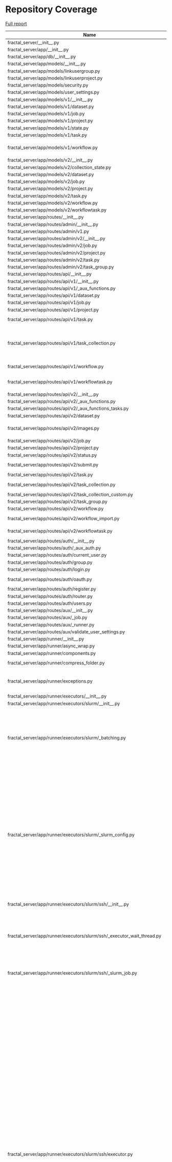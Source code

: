# Repository Coverage

[Full report](https://htmlpreview.github.io/?https://github.com/fractal-analytics-platform/fractal-server/blob/python-coverage-comment-action-data/htmlcov/index.html)

| Name                                                                           |    Stmts |     Miss |   Branch |   BrPart |   Cover |   Missing |
|------------------------------------------------------------------------------- | -------: | -------: | -------: | -------: | ------: | --------: |
| fractal\_server/\_\_init\_\_.py                                                |        1 |        0 |        0 |        0 |    100% |           |
| fractal\_server/app/\_\_init\_\_.py                                            |        0 |        0 |        0 |        0 |    100% |           |
| fractal\_server/app/db/\_\_init\_\_.py                                         |       76 |        0 |        6 |        0 |    100% |           |
| fractal\_server/app/models/\_\_init\_\_.py                                     |        7 |        0 |        0 |        0 |    100% |           |
| fractal\_server/app/models/linkusergroup.py                                    |       10 |        0 |        0 |        0 |    100% |           |
| fractal\_server/app/models/linkuserproject.py                                  |        8 |        0 |        0 |        0 |    100% |           |
| fractal\_server/app/models/security.py                                         |       43 |        0 |        0 |        0 |    100% |           |
| fractal\_server/app/models/user\_settings.py                                   |       16 |        0 |        0 |        0 |    100% |           |
| fractal\_server/app/models/v1/\_\_init\_\_.py                                  |       10 |        0 |        0 |        0 |    100% |           |
| fractal\_server/app/models/v1/dataset.py                                       |       29 |        0 |        0 |        0 |    100% |           |
| fractal\_server/app/models/v1/job.py                                           |       33 |        0 |        0 |        0 |    100% |           |
| fractal\_server/app/models/v1/project.py                                       |       15 |        0 |        0 |        0 |    100% |           |
| fractal\_server/app/models/v1/state.py                                         |       13 |        0 |        0 |        0 |    100% |           |
| fractal\_server/app/models/v1/task.py                                          |       48 |        0 |        6 |        0 |    100% |           |
| fractal\_server/app/models/v1/workflow.py                                      |       55 |        3 |        4 |        1 |     93% |80, 129, 133 |
| fractal\_server/app/models/v2/\_\_init\_\_.py                                  |       10 |        0 |        0 |        0 |    100% |           |
| fractal\_server/app/models/v2/collection\_state.py                             |       14 |        0 |        0 |        0 |    100% |           |
| fractal\_server/app/models/v2/dataset.py                                       |       26 |        0 |        0 |        0 |    100% |           |
| fractal\_server/app/models/v2/job.py                                           |       31 |        0 |        0 |        0 |    100% |           |
| fractal\_server/app/models/v2/project.py                                       |       15 |        0 |        0 |        0 |    100% |           |
| fractal\_server/app/models/v2/task.py                                          |       58 |        0 |        4 |        0 |    100% |           |
| fractal\_server/app/models/v2/workflow.py                                      |       17 |        0 |        0 |        0 |    100% |           |
| fractal\_server/app/models/v2/workflowtask.py                                  |       24 |        0 |        0 |        0 |    100% |           |
| fractal\_server/app/routes/\_\_init\_\_.py                                     |        0 |        0 |        0 |        0 |    100% |           |
| fractal\_server/app/routes/admin/\_\_init\_\_.py                               |        0 |        0 |        0 |        0 |    100% |           |
| fractal\_server/app/routes/admin/v1.py                                         |      180 |        1 |       76 |        1 |     99% |        56 |
| fractal\_server/app/routes/admin/v2/\_\_init\_\_.py                            |       10 |        0 |        0 |        0 |    100% |           |
| fractal\_server/app/routes/admin/v2/job.py                                     |      111 |        0 |       40 |        0 |    100% |           |
| fractal\_server/app/routes/admin/v2/project.py                                 |       22 |        0 |        4 |        0 |    100% |           |
| fractal\_server/app/routes/admin/v2/task.py                                    |       61 |        0 |       12 |        0 |    100% |           |
| fractal\_server/app/routes/admin/v2/task\_group.py                             |       88 |        0 |       32 |        0 |    100% |           |
| fractal\_server/app/routes/api/\_\_init\_\_.py                                 |       15 |        0 |        0 |        0 |    100% |           |
| fractal\_server/app/routes/api/v1/\_\_init\_\_.py                              |       16 |        0 |        0 |        0 |    100% |           |
| fractal\_server/app/routes/api/v1/\_aux\_functions.py                          |      127 |        0 |       50 |        0 |    100% |           |
| fractal\_server/app/routes/api/v1/dataset.py                                   |      223 |        0 |       44 |        0 |    100% |           |
| fractal\_server/app/routes/api/v1/job.py                                       |       79 |        0 |       10 |        0 |    100% |           |
| fractal\_server/app/routes/api/v1/project.py                                   |      190 |        0 |       38 |        0 |    100% |           |
| fractal\_server/app/routes/api/v1/task.py                                      |       99 |        2 |       26 |        2 |     97% |  104, 159 |
| fractal\_server/app/routes/api/v1/task\_collection.py                          |      118 |        6 |       14 |        1 |     95% |135-136, 145-146, 235-236 |
| fractal\_server/app/routes/api/v1/workflow.py                                  |      135 |        0 |       26 |        1 |     99% |  298->296 |
| fractal\_server/app/routes/api/v1/workflowtask.py                              |       68 |        1 |       14 |        2 |     96% |134->137, 145 |
| fractal\_server/app/routes/api/v2/\_\_init\_\_.py                              |       31 |        0 |        0 |        0 |    100% |           |
| fractal\_server/app/routes/api/v2/\_aux\_functions.py                          |      103 |        1 |       34 |        1 |     99% |       358 |
| fractal\_server/app/routes/api/v2/\_aux\_functions\_tasks.py                   |      108 |        0 |       40 |        0 |    100% |           |
| fractal\_server/app/routes/api/v2/dataset.py                                   |      108 |        0 |       20 |        0 |    100% |           |
| fractal\_server/app/routes/api/v2/images.py                                    |      107 |        3 |       38 |        3 |     96% |124, 153, 221 |
| fractal\_server/app/routes/api/v2/job.py                                       |       77 |        0 |       10 |        0 |    100% |           |
| fractal\_server/app/routes/api/v2/project.py                                   |      111 |        0 |       16 |        0 |    100% |           |
| fractal\_server/app/routes/api/v2/status.py                                    |       80 |        0 |       22 |        0 |    100% |           |
| fractal\_server/app/routes/api/v2/submit.py                                    |       96 |        0 |       24 |        1 |     99% |  203->209 |
| fractal\_server/app/routes/api/v2/task.py                                      |       92 |        0 |       28 |        0 |    100% |           |
| fractal\_server/app/routes/api/v2/task\_collection.py                          |      138 |        2 |       30 |        0 |     99% |   169-170 |
| fractal\_server/app/routes/api/v2/task\_collection\_custom.py                  |       65 |        0 |       12 |        1 |     99% |    67->93 |
| fractal\_server/app/routes/api/v2/task\_group.py                               |       77 |        0 |       20 |        0 |    100% |           |
| fractal\_server/app/routes/api/v2/workflow.py                                  |      103 |        0 |       16 |        0 |    100% |           |
| fractal\_server/app/routes/api/v2/workflow\_import.py                          |      110 |        5 |       26 |        1 |     94% |   239-253 |
| fractal\_server/app/routes/api/v2/workflowtask.py                              |       70 |        2 |       24 |        2 |     96% |  168, 178 |
| fractal\_server/app/routes/auth/\_\_init\_\_.py                                |       23 |        0 |        0 |        0 |    100% |           |
| fractal\_server/app/routes/auth/\_aux\_auth.py                                 |       59 |        0 |       14 |        0 |    100% |           |
| fractal\_server/app/routes/auth/current\_user.py                               |       58 |        0 |        4 |        0 |    100% |           |
| fractal\_server/app/routes/auth/group.py                                       |      104 |        0 |       22 |        0 |    100% |           |
| fractal\_server/app/routes/auth/login.py                                       |       10 |        0 |        4 |        1 |     93% |    24->23 |
| fractal\_server/app/routes/auth/oauth.py                                       |       21 |       12 |       10 |        2 |     35% |24-47, 62-63 |
| fractal\_server/app/routes/auth/register.py                                    |       11 |        0 |        4 |        1 |     93% |    22->21 |
| fractal\_server/app/routes/auth/router.py                                      |       14 |        0 |        0 |        0 |    100% |           |
| fractal\_server/app/routes/auth/users.py                                       |      103 |        0 |       16 |        0 |    100% |           |
| fractal\_server/app/routes/aux/\_\_init\_\_.py                                 |        0 |        0 |        0 |        0 |    100% |           |
| fractal\_server/app/routes/aux/\_job.py                                        |        9 |        0 |        0 |        0 |    100% |           |
| fractal\_server/app/routes/aux/\_runner.py                                     |       13 |        0 |        4 |        0 |    100% |           |
| fractal\_server/app/routes/aux/validate\_user\_settings.py                     |       29 |        0 |        6 |        0 |    100% |           |
| fractal\_server/app/runner/\_\_init\_\_.py                                     |        0 |        0 |        0 |        0 |    100% |           |
| fractal\_server/app/runner/async\_wrap.py                                      |       12 |        0 |        2 |        1 |     93% |    22->24 |
| fractal\_server/app/runner/components.py                                       |        3 |        0 |        0 |        0 |    100% |           |
| fractal\_server/app/runner/compress\_folder.py                                 |       57 |        2 |       10 |        2 |     94% |  126, 132 |
| fractal\_server/app/runner/exceptions.py                                       |       50 |        3 |       14 |        4 |     89% |97-99, 123->126, 127 |
| fractal\_server/app/runner/executors/\_\_init\_\_.py                           |        0 |        0 |        0 |        0 |    100% |           |
| fractal\_server/app/runner/executors/slurm/\_\_init\_\_.py                     |        0 |        0 |        0 |        0 |    100% |           |
| fractal\_server/app/runner/executors/slurm/\_batching.py                       |       68 |       38 |       28 |        6 |     40% |50, 126-131, 133-138, 140-145, 150-199, 211-212 |
| fractal\_server/app/runner/executors/slurm/\_slurm\_config.py                  |      157 |       34 |       52 |       12 |     71% |165-166, 183->187, 291-297, 317, 335, 340-341, 366, 375-376, 379-385, 431-432, 434, 438-439, 444-445, 447-455 |
| fractal\_server/app/runner/executors/slurm/ssh/\_\_init\_\_.py                 |        2 |        0 |        0 |        0 |    100% |           |
| fractal\_server/app/runner/executors/slurm/ssh/\_executor\_wait\_thread.py     |       56 |        8 |       14 |        3 |     84% |66-69, 85-87, 103->exit, 108-109, 111->117, 115-116 |
| fractal\_server/app/runner/executors/slurm/ssh/\_slurm\_job.py                 |       35 |        3 |        4 |        2 |     87% |97, 109, 120 |
| fractal\_server/app/runner/executors/slurm/ssh/executor.py                     |      599 |      128 |      144 |       28 |     75% |129, 152, 414-420, 485->487, 487->491, 536, 564-571, 609, 655, 660, 669, 678, 693, 710-721, 727, 847, 930-939, 983-996, 999-1018, 1030-1042, 1072->1076, 1079-1085, 1094, 1099-1107, 1125-1159, 1173-1206, 1207->1227, 1209-1224, 1227->1119, 1244-1245, 1264, 1309->1313, 1364->1363, 1404-1414, 1418-1421, 1470-1474, 1492-1501, 1537-1545 |
| fractal\_server/app/runner/executors/slurm/sudo/\_\_init\_\_.py                |        2 |        0 |        0 |        0 |    100% |           |
| fractal\_server/app/runner/executors/slurm/sudo/\_check\_jobs\_status.py       |       24 |       11 |       10 |        1 |     47% |12-31, 55-62 |
| fractal\_server/app/runner/executors/slurm/sudo/\_executor\_wait\_thread.py    |       47 |        5 |       12 |        3 |     86% |75-78, 93->exit, 121->exit, 124-127 |
| fractal\_server/app/runner/executors/slurm/sudo/\_subprocess\_run\_as\_user.py |       46 |        0 |       16 |        0 |    100% |           |
| fractal\_server/app/runner/executors/slurm/sudo/executor.py                    |      449 |       67 |      106 |       27 |     82% |168, 180, 243, 267-268, 281, 289->292, 396, 398, 484, 486, 534, 627, 632, 641, 650, 682-693, 699, 832-833, 908-917, 933-937, 952->947, 957->972, 959-969, 972->875, 981-986, 1019-1024, 1063, 1081-1087, 1133, 1152-1159, 1187-1189, 1220->1219, 1237-1243, 1262-1267, 1285-1291 |
| fractal\_server/app/runner/extract\_archive.py                                 |       32 |        2 |        8 |        2 |     90% |    25, 85 |
| fractal\_server/app/runner/filenames.py                                        |        6 |        0 |        0 |        0 |    100% |           |
| fractal\_server/app/runner/run\_subprocess.py                                  |       20 |        0 |        0 |        0 |    100% |           |
| fractal\_server/app/runner/set\_start\_and\_last\_task\_index.py               |       15 |        0 |       12 |        0 |    100% |           |
| fractal\_server/app/runner/shutdown.py                                         |       46 |        0 |       14 |        0 |    100% |           |
| fractal\_server/app/runner/task\_files.py                                      |       45 |        0 |        4 |        0 |    100% |           |
| fractal\_server/app/runner/v1/\_\_init\_\_.py                                  |      169 |        0 |       28 |        1 |     99% |  209->216 |
| fractal\_server/app/runner/v1/\_common.py                                      |      168 |        8 |       36 |        3 |     95% |98-99, 109, 298, 300, 433-435 |
| fractal\_server/app/runner/v1/\_local/\_\_init\_\_.py                          |       22 |        1 |        2 |        1 |     92% |       162 |
| fractal\_server/app/runner/v1/\_local/\_local\_config.py                       |       33 |        0 |        6 |        0 |    100% |           |
| fractal\_server/app/runner/v1/\_local/\_submit\_setup.py                       |        7 |        0 |        0 |        0 |    100% |           |
| fractal\_server/app/runner/v1/\_local/executor.py                              |       26 |        0 |        8 |        0 |    100% |           |
| fractal\_server/app/runner/v1/\_slurm/\_\_init\_\_.py                          |       87 |        9 |       34 |       13 |     82% |77, 82, 215->219, 239, 241->250, 246->250, 250->255, 255->261, 265->280, 268-275, 283, 285->291, 300-301 |
| fractal\_server/app/runner/v1/\_slurm/\_submit\_setup.py                       |        9 |        0 |        0 |        0 |    100% |           |
| fractal\_server/app/runner/v1/\_slurm/get\_slurm\_config.py                    |       64 |        7 |       30 |        4 |     84% |66->70, 93-98, 130, 137-141 |
| fractal\_server/app/runner/v1/common.py                                        |       34 |        1 |        8 |        1 |     95% |        28 |
| fractal\_server/app/runner/v1/handle\_failed\_job.py                           |       48 |        0 |        8 |        0 |    100% |           |
| fractal\_server/app/runner/v2/\_\_init\_\_.py                                  |      217 |        8 |       54 |        6 |     95% |125-130, 138->140, 140->144, 206, 308, 440, 443 |
| fractal\_server/app/runner/v2/\_local/\_\_init\_\_.py                          |       20 |        1 |        2 |        1 |     91% |       142 |
| fractal\_server/app/runner/v2/\_local/\_local\_config.py                       |       39 |        9 |       10 |        4 |     73% |93, 99, 101->104, 107-117 |
| fractal\_server/app/runner/v2/\_local/\_submit\_setup.py                       |        8 |        0 |        0 |        0 |    100% |           |
| fractal\_server/app/runner/v2/\_local/executor.py                              |       26 |        1 |        8 |        2 |     91% |78, 87->91 |
| fractal\_server/app/runner/v2/\_local\_experimental/\_\_init\_\_.py            |       26 |        0 |        2 |        0 |    100% |           |
| fractal\_server/app/runner/v2/\_local\_experimental/\_local\_config.py         |       39 |        0 |       10 |        0 |    100% |           |
| fractal\_server/app/runner/v2/\_local\_experimental/\_submit\_setup.py         |        8 |        0 |        0 |        0 |    100% |           |
| fractal\_server/app/runner/v2/\_local\_experimental/executor.py                |       73 |        0 |       16 |        2 |     98% |71->79, 139->143 |
| fractal\_server/app/runner/v2/\_slurm\_common/\_\_init\_\_.py                  |        0 |        0 |        0 |        0 |    100% |           |
| fractal\_server/app/runner/v2/\_slurm\_common/get\_slurm\_config.py            |       70 |        1 |       34 |        3 |     96% |60, 73->77, 104->108 |
| fractal\_server/app/runner/v2/\_slurm\_ssh/\_\_init\_\_.py                     |       33 |        1 |        2 |        1 |     94% |        66 |
| fractal\_server/app/runner/v2/\_slurm\_ssh/\_submit\_setup.py                  |       10 |        0 |        0 |        0 |    100% |           |
| fractal\_server/app/runner/v2/\_slurm\_sudo/\_\_init\_\_.py                    |       24 |        2 |        4 |        2 |     86% |    62, 67 |
| fractal\_server/app/runner/v2/\_slurm\_sudo/\_submit\_setup.py                 |       10 |        0 |        0 |        0 |    100% |           |
| fractal\_server/app/runner/v2/deduplicate\_list.py                             |       14 |        0 |        4 |        0 |    100% |           |
| fractal\_server/app/runner/v2/handle\_failed\_job.py                           |       54 |        4 |        6 |        2 |     90% |86-93, 98->108 |
| fractal\_server/app/runner/v2/merge\_outputs.py                                |       22 |        1 |        8 |        2 |     90% |23, 29->32 |
| fractal\_server/app/runner/v2/runner.py                                        |      123 |        4 |       42 |        6 |     94% |45, 118, 158, 216->221, 254->260, 266 |
| fractal\_server/app/runner/v2/runner\_functions.py                             |      102 |        7 |       24 |        2 |     93% |91-93, 102, 126-130 |
| fractal\_server/app/runner/v2/runner\_functions\_low\_level.py                 |       60 |        5 |       10 |        3 |     89% |49-50, 57, 78, 124 |
| fractal\_server/app/runner/v2/task\_interface.py                               |       32 |        0 |        4 |        0 |    100% |           |
| fractal\_server/app/runner/versions.py                                         |       11 |        2 |        2 |        1 |     77% |     29-30 |
| fractal\_server/app/schemas/\_\_init\_\_.py                                    |        3 |        0 |        0 |        0 |    100% |           |
| fractal\_server/app/schemas/\_validators.py                                    |       62 |        0 |       32 |        1 |     99% |  100->103 |
| fractal\_server/app/schemas/user.py                                            |       32 |        0 |        2 |        0 |    100% |           |
| fractal\_server/app/schemas/user\_group.py                                     |       34 |        0 |        4 |        0 |    100% |           |
| fractal\_server/app/schemas/user\_settings.py                                  |       63 |        0 |        8 |        0 |    100% |           |
| fractal\_server/app/schemas/v1/\_\_init\_\_.py                                 |       34 |        0 |        0 |        0 |    100% |           |
| fractal\_server/app/schemas/v1/applyworkflow.py                                |       62 |        0 |        8 |        0 |    100% |           |
| fractal\_server/app/schemas/v1/dataset.py                                      |       52 |        0 |        0 |        0 |    100% |           |
| fractal\_server/app/schemas/v1/dumps.py                                        |       40 |        0 |        0 |        0 |    100% |           |
| fractal\_server/app/schemas/v1/manifest.py                                     |       41 |        0 |        8 |        0 |    100% |           |
| fractal\_server/app/schemas/v1/project.py                                      |       20 |        0 |        0 |        0 |    100% |           |
| fractal\_server/app/schemas/v1/state.py                                        |       11 |        0 |        0 |        0 |    100% |           |
| fractal\_server/app/schemas/v1/task.py                                         |       62 |        0 |        0 |        0 |    100% |           |
| fractal\_server/app/schemas/v1/task\_collection.py                             |       42 |        0 |        8 |        0 |    100% |           |
| fractal\_server/app/schemas/v1/workflow.py                                     |       67 |        0 |        6 |        0 |    100% |           |
| fractal\_server/app/schemas/v2/\_\_init\_\_.py                                 |       46 |        0 |        0 |        0 |    100% |           |
| fractal\_server/app/schemas/v2/dataset.py                                      |       59 |        0 |        2 |        0 |    100% |           |
| fractal\_server/app/schemas/v2/dumps.py                                        |       37 |        0 |        0 |        0 |    100% |           |
| fractal\_server/app/schemas/v2/job.py                                          |       60 |        0 |        8 |        0 |    100% |           |
| fractal\_server/app/schemas/v2/manifest.py                                     |       76 |        0 |       30 |        0 |    100% |           |
| fractal\_server/app/schemas/v2/project.py                                      |       18 |        0 |        0 |        0 |    100% |           |
| fractal\_server/app/schemas/v2/status.py                                       |        5 |        0 |        0 |        0 |    100% |           |
| fractal\_server/app/schemas/v2/task.py                                         |      126 |        0 |       12 |        0 |    100% |           |
| fractal\_server/app/schemas/v2/task\_collection.py                             |       86 |        0 |       16 |        0 |    100% |           |
| fractal\_server/app/schemas/v2/task\_group.py                                  |       59 |        0 |        2 |        0 |    100% |           |
| fractal\_server/app/schemas/v2/workflow.py                                     |       43 |        0 |        4 |        0 |    100% |           |
| fractal\_server/app/schemas/v2/workflowtask.py                                 |      107 |        0 |       16 |        0 |    100% |           |
| fractal\_server/app/security/\_\_init\_\_.py                                   |      161 |       29 |       32 |        1 |     79% |111-124, 143-144, 149-158, 163-171, 190, 308-312 |
| fractal\_server/app/user\_settings.py                                          |       12 |        0 |        0 |        0 |    100% |           |
| fractal\_server/config.py                                                      |      251 |       10 |       82 |        8 |     94% |217, 233, 545-546, 586-587, 592, 601, 606, 613, 618->exit |
| fractal\_server/images/\_\_init\_\_.py                                         |        4 |        0 |        0 |        0 |    100% |           |
| fractal\_server/images/models.py                                               |       64 |        1 |       20 |        1 |     98% |        58 |
| fractal\_server/images/tools.py                                                |       29 |        0 |       12 |        0 |    100% |           |
| fractal\_server/logger.py                                                      |       44 |        2 |       12 |        2 |     93% |  160, 164 |
| fractal\_server/main.py                                                        |       72 |        1 |       12 |        2 |     96% |51->56, 142 |
| fractal\_server/ssh/\_\_init\_\_.py                                            |        0 |        0 |        0 |        0 |    100% |           |
| fractal\_server/ssh/\_fabric.py                                                |      229 |        0 |       42 |        3 |     99% |167->169, 232->exit, 274->326 |
| fractal\_server/string\_tools.py                                               |       19 |        0 |        8 |        0 |    100% |           |
| fractal\_server/syringe.py                                                     |       28 |        2 |        2 |        0 |     93% |     93-94 |
| fractal\_server/tasks/\_\_init\_\_.py                                          |        0 |        0 |        0 |        0 |    100% |           |
| fractal\_server/tasks/utils.py                                                 |       39 |        4 |        2 |        0 |     90% |     52-55 |
| fractal\_server/tasks/v1/\_TaskCollectPip.py                                   |       43 |        0 |       18 |        0 |    100% |           |
| fractal\_server/tasks/v1/\_\_init\_\_.py                                       |        0 |        0 |        0 |        0 |    100% |           |
| fractal\_server/tasks/v1/background\_operations.py                             |      145 |        1 |       20 |        1 |     99% |       143 |
| fractal\_server/tasks/v1/endpoint\_operations.py                               |       71 |        0 |        8 |        0 |    100% |           |
| fractal\_server/tasks/v1/get\_collection\_data.py                              |       11 |        0 |        0 |        0 |    100% |           |
| fractal\_server/tasks/v1/utils.py                                              |       22 |        0 |        4 |        0 |    100% |           |
| fractal\_server/tasks/v2/\_\_init\_\_.py                                       |        0 |        0 |        0 |        0 |    100% |           |
| fractal\_server/tasks/v2/\_venv\_pip.py                                        |       51 |        0 |        6 |        0 |    100% |           |
| fractal\_server/tasks/v2/background\_operations.py                             |      188 |        0 |       30 |        0 |    100% |           |
| fractal\_server/tasks/v2/background\_operations\_ssh.py                        |      131 |       12 |       16 |        4 |     89% |39, 41, 247-253, 325-342 |
| fractal\_server/tasks/v2/database\_operations.py                               |       18 |        0 |        4 |        0 |    100% |           |
| fractal\_server/tasks/v2/endpoint\_operations.py                               |       44 |        0 |        8 |        0 |    100% |           |
| fractal\_server/tasks/v2/utils.py                                              |       21 |        0 |        6 |        0 |    100% |           |
| fractal\_server/urls.py                                                        |        7 |        0 |        4 |        0 |    100% |           |
| fractal\_server/utils.py                                                       |       22 |        0 |        2 |        0 |    100% |           |
| fractal\_server/zip\_tools.py                                                  |       56 |        0 |       18 |        0 |    100% |           |
|                                                                      **TOTAL** | **10619** |  **473** | **2236** |  **195** | **94%** |           |


## Setup coverage badge

Below are examples of the badges you can use in your main branch `README` file.

### Direct image

[![Coverage badge](https://raw.githubusercontent.com/fractal-analytics-platform/fractal-server/python-coverage-comment-action-data/badge.svg)](https://htmlpreview.github.io/?https://github.com/fractal-analytics-platform/fractal-server/blob/python-coverage-comment-action-data/htmlcov/index.html)

This is the one to use if your repository is private or if you don't want to customize anything.

### [Shields.io](https://shields.io) Json Endpoint

[![Coverage badge](https://img.shields.io/endpoint?url=https://raw.githubusercontent.com/fractal-analytics-platform/fractal-server/python-coverage-comment-action-data/endpoint.json)](https://htmlpreview.github.io/?https://github.com/fractal-analytics-platform/fractal-server/blob/python-coverage-comment-action-data/htmlcov/index.html)

Using this one will allow you to [customize](https://shields.io/endpoint) the look of your badge.
It won't work with private repositories. It won't be refreshed more than once per five minutes.

### [Shields.io](https://shields.io) Dynamic Badge

[![Coverage badge](https://img.shields.io/badge/dynamic/json?color=brightgreen&label=coverage&query=%24.message&url=https%3A%2F%2Fraw.githubusercontent.com%2Ffractal-analytics-platform%2Ffractal-server%2Fpython-coverage-comment-action-data%2Fendpoint.json)](https://htmlpreview.github.io/?https://github.com/fractal-analytics-platform/fractal-server/blob/python-coverage-comment-action-data/htmlcov/index.html)

This one will always be the same color. It won't work for private repos. I'm not even sure why we included it.

## What is that?

This branch is part of the
[python-coverage-comment-action](https://github.com/marketplace/actions/python-coverage-comment)
GitHub Action. All the files in this branch are automatically generated and may be
overwritten at any moment.